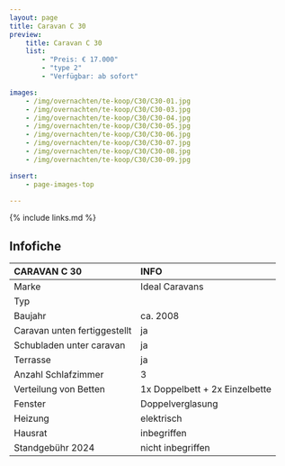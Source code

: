 ```yaml
---
layout: page
title: Caravan C 30
preview:
    title: Caravan C 30
    list:
        - "Preis: € 17.000"
        - "type 2"
        - "Verfügbar: ab sofort"

images:
    - /img/overnachten/te-koop/C30/C30-01.jpg
    - /img/overnachten/te-koop/C30/C30-03.jpg
    - /img/overnachten/te-koop/C30/C30-04.jpg
    - /img/overnachten/te-koop/C30/C30-05.jpg
    - /img/overnachten/te-koop/C30/C30-06.jpg
    - /img/overnachten/te-koop/C30/C30-07.jpg
    - /img/overnachten/te-koop/C30/C30-08.jpg
    - /img/overnachten/te-koop/C30/C30-09.jpg

insert:
    - page-images-top

---
```


{% include links.md %}

## Infofiche

CARAVAN C 30                | INFO        |
:---------------------------|:------------|
Marke                       |Ideal Caravans
Typ                         |
Baujahr                     |ca. 2008
Caravan unten fertiggestellt|ja
Schubladen unter caravan    |ja
Terrasse                    |ja
Anzahl Schlafzimmer         |3
Verteilung von Betten       |1x Doppelbett + 2x Einzelbette
Fenster                     |Doppelverglasung
Heizung                     |elektrisch
Hausrat                     |inbegriffen
Standgebühr 2024            |nicht inbegriffen
